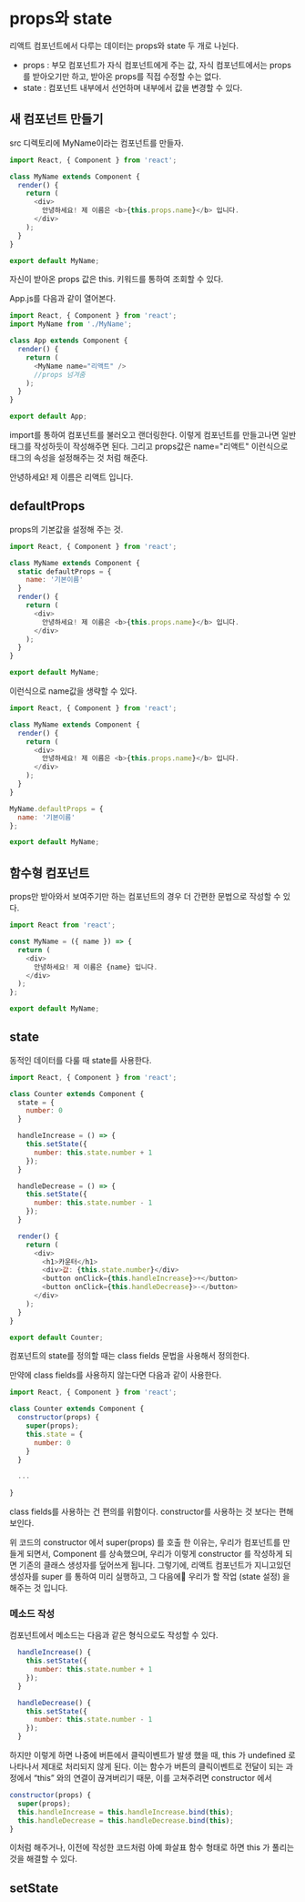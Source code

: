 # props와 state

리액트 컴포넌트에서 다루는 데이터는 props와 state 두 개로 나뉜다.  
- props : 부모 컴포넌트가 자식 컴포넌트에게 주는 값, 자식 컴포넌트에서는 props를 받아오기만 하고, 받아온 props를 직접 수정할 수는 없다.
- state : 컴포넌트 내부에서 선언하며 내부에서 값을 변경할 수 있다.

## 새 컴포넌트 만들기

src 디렉토리에 MyName이라는 컴포넌트를 만들자.
```js
import React, { Component } from 'react';

class MyName extends Component {
  render() {
    return (
      <div>
        안녕하세요! 제 이름은 <b>{this.props.name}</b> 입니다.
      </div>
    );
  }
}

export default MyName;
```

자신이 받아온 props 값은 this. 키워드를 통하여 조회할 수 있다.  

App.js를 다음과 같이 열어본다.  
```js
import React, { Component } from 'react';
import MyName from './MyName';

class App extends Component {
  render() {
    return (
      <MyName name="리액트" />
      //props 넘겨줌
    );
  }
}

export default App;
```
import를 통하여 컴포넌트를 불러오고 랜더링한다. 이렇게 컴포넌트를 만들고나면 일반 태그를 작성하듯이 작성해주면 된다. 그리고 props값은 name="리액트" 이런식으로 태그의 속성을 설정해주는 것 처럼 해준다.  

안녕하세요! 제 이름은 리액트 입니다.  

## defaultProps

props의 기본값을 설정해 주는 것.  
```js
import React, { Component } from 'react';

class MyName extends Component {
  static defaultProps = {
    name: '기본이름'
  }
  render() {
    return (
      <div>
        안녕하세요! 제 이름은 <b>{this.props.name}</b> 입니다.
      </div>
    );
  }
}

export default MyName;
```
<MyName /> 이런식으로 name값을 생략할 수 있다.  
```js
import React, { Component } from 'react';

class MyName extends Component {
  render() {
    return (
      <div>
        안녕하세요! 제 이름은 <b>{this.props.name}</b> 입니다.
      </div>
    );
  }
}

MyName.defaultProps = {
  name: '기본이름'
};

export default MyName;
```

## 함수형 컴포넌트

props만 받아와서 보여주기만 하는 컴포넌트의 경우 더 간편한 문법으로 작성할 수 있다.  
```js
import React from 'react';

const MyName = ({ name }) => {
  return (
    <div>
      안녕하세요! 제 이름은 {name} 입니다.
    </div>
  );
};

export default MyName;
```

## state

동적인 데이터를 다룰 때 state를 사용한다.  

```js
import React, { Component } from 'react';

class Counter extends Component {
  state = {
    number: 0
  }

  handleIncrease = () => {
    this.setState({
      number: this.state.number + 1
    });
  }

  handleDecrease = () => {
    this.setState({
      number: this.state.number - 1
    });
  }

  render() {
    return (
      <div>
        <h1>카운터</h1>
        <div>값: {this.state.number}</div>
        <button onClick={this.handleIncrease}>+</button>
        <button onClick={this.handleDecrease}>-</button>
      </div>
    );
  }
}

export default Counter;
```
컴포넌트의 state를 정의할 때는 class fields 문법을 사용해서 정의한다.  

만약에 class fields를 사용하지 않는다면 다음과 같이 사용한다.  
```js
import React, { Component } from 'react';

class Counter extends Component {
  constructor(props) {
    super(props);
    this.state = {
      number: 0
    }
  }

  ...
 
}
```

class fields를 사용하는 건 편의를 위함이다. constructor를 사용하는 것 보다는 편해보인다.  

위 코드의 constructor 에서 super(props) 를 호출 한 이유는, 우리가 컴포넌트를 만들게 되면서, Component 를 상속했으며, 우리가 이렇게 constructor 를 작성하게 되면 기존의 클래스 생성자를 덮어쓰게 됩니다. 그렇기에, 리액트 컴포넌트가 지니고있던 생성자를 super 를 통하여 미리 실행하고, 그 다음에 우리가 할 작업 (state 설정) 을 해주는 것 입니다.

### 메소드 작성

컴포넌트에서 메소드는 다음과 같은 형식으로도 작성할 수 있다.  
```js
  handleIncrease() {
    this.setState({
      number: this.state.number + 1
    });
  }

  handleDecrease() {
    this.setState({
      number: this.state.number - 1
    });
  }
```
하지만 이렇게 하면 나중에 버튼에서 클릭이벤트가 발생 했을 때, this 가 undefined 로 나타나서 제대로 처리되지 않게 된다. 이는 함수가 버튼의 클릭이벤트로 전달이 되는 과정에서 “this” 와의 연결이 끊겨버리기 때문, 이를 고쳐주려면 constructor 에서  
```js
constructor(props) {
  super(props);
  this.handleIncrease = this.handleIncrease.bind(this);
  this.handleDecrease = this.handleDecrease.bind(this);
}
```
이처럼 해주거나, 이전에 작성한 코드처럼 아예 화살표 함수 형태로 하면 this 가 풀리는 것을 해결할 수 있다.  

## setState
